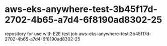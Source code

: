 # aws-eks-anywhere-test-3b45f17d-2702-4b65-a7d4-6f8190ad8302-25
repository for use with E2E test job aws-eks-anywhere-test:3b45f17d-2702-4b65-a7d4-6f8190ad8302-25
